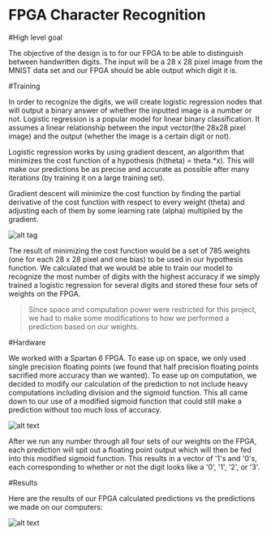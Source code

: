 # FPGA Character Recognition

#High level goal

The objective of the design is to for our FPGA to be able to distinguish between handwritten digits. The input will be a 28 x 28 pixel image from the MNIST data set and our FPGA should be able output which digit it is.

#Training

In order to recognize the digits, we will create logistic regression nodes that will output a binary answer of whether the inputted image is a number or not. Logistic regression is a popular model for linear binary classification. It assumes a linear relationship between the input vector(the 28x28 pixel image) and the output (whether the image is a certain digit or not). 

Logistic regression works by using gradient descent, an algorithm that minimizes the cost function of a hypothesis (h(theta) = theta.*x). This will make our predictions be as precise and accurate as possible after many iterations (by training it on a large training set).

Gradient descent will minimize the cost function by finding the partial derivative of the cost function with respect to every weight (theta) and adjusting each of them by some learning rate (alpha) multiplied by the gradient.

![alt tag](http://2.bp.blogspot.com/-ZxJ87cWjPJ8/TtLtwqv0hCI/AAAAAAAAAV0/9FYqcxJ6dNY/s1600/gradient+descent+algorithm+OLS.png)

The result of minimizing the cost function would be a set of 785 weights (one for each 28 x 28 pixel and one bias) to be used in our hypothesis function. We calculated that we would be able to train our model to recognize the most number of digits with the highest accuracy if we simply trained a logistic regression for several digits and stored these four sets of weights on the FPGA. 

>Since space and computation power were restricted for this project, we had to make some modifications to how we performed a prediction based on our weights.

#Hardware

We worked with a Spartan 6 FPGA. To ease up on space, we only used single precision floating points (we found that half precision floating points sacrified more accuracy than we wanted). To ease up on computation, we decided to modify our calculation of the prediction to not include heavy computations including division and the sigmoid function. This all came down to our use of a modified sigmoid function that could still make a prediction without too much loss of accuracy. 

![alt text](https://github.com/scottyshi/FPGA_char_reg/blob/master/modifiedsigmoid.png)

After we run any number through all four sets of our weights on the FPGA, each prediction will spit out a floating point output which will then be fed into this modified sigmoid function. This results in a vector of '1's and '0's, each corresponding to whether or not the digit looks like a '0', '1', '2', or '3'. 

#Results 

Here are the results of our FPGA calculated predictions vs the predictions we made on our computers:

![alt text](https://github.com/scottyshi/FPGA_char_reg/blob/master/FPGAresults.png)
